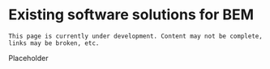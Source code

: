 # Existing software solutions for BEM

```{warning}
This page is currently under development. Content may not be complete, links may be broken, etc.
```

Placeholder